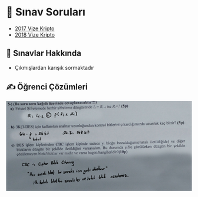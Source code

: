 # 📃 Sınav Soruları

<!--Index-->

- [2017 Vize Kripto](2017%20Vize%20Kripto.pdf)
- [2018 Vize Kripto](2018%20Vize%20Kripto.pdf)

<!--Index-->

## 📢 Sınavlar Hakkında

- Çıkmışlardan karışık sormaktadır

## ✍ Öğrenci Çözümleri

![](../../../res/kripto_vize.png)
